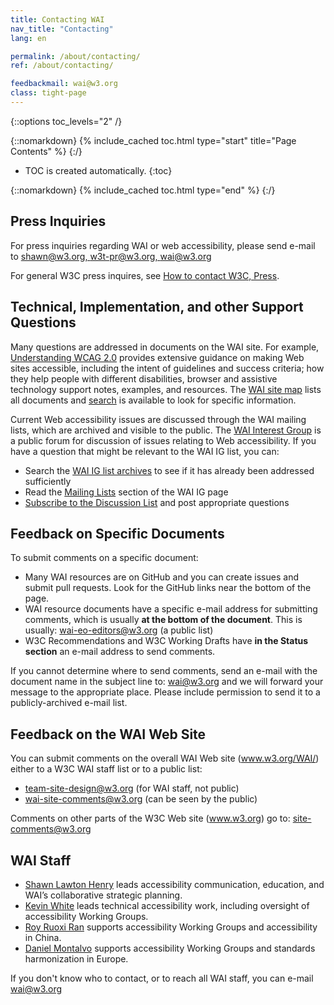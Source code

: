 ```yaml
---
title: Contacting WAI
nav_title: "Contacting"
lang: en

permalink: /about/contacting/
ref: /about/contacting/

feedbackmail: wai@w3.org
class: tight-page
---
```


{::options toc_levels="2" /}

{::nomarkdown}
{% include_cached toc.html type="start" title="Page Contents" %}
{:/}

-   TOC is created automatically.
{:toc}

{::nomarkdown}
{% include_cached toc.html type="end" %}
{:/}

## Press Inquiries

For press inquiries regarding WAI or web accessibility, please send e-mail to [shawn@w3.org, w3t-pr@w3.org, wai@w3.org](mailto:shawn@w3.org,w3t-pr@w3.org,wai@w3.org?subject=press%20request-accessibility)

For general W3C press inquires, see [How to contact W3C, Press](/Consortium/Contact#press).

## Technical, Implementation, and other Support Questions

Many questions are addressed in documents on the WAI site. For example,
[Understanding WCAG 2.0](/TR/UNDERSTANDING-WCAG20/) provides extensive
guidance on making Web sites accessible, including the intent of
guidelines and success criteria; how they help people with different
disabilities, browser and assistive technology support notes, examples,
and resources. The [WAI site map](/sitemap/) lists all documents and
[search](/search/) is available to look for specific information.

Current Web accessibility issues are discussed through the WAI mailing
lists, which are archived and visible to the public. The [WAI Interest
Group](/WAI/IG/) is a public forum for discussion of issues relating to
Web accessibility. If you have a question that might be relevant to the
WAI IG list, you can:

-   Search the [WAI IG list archives](http://lists.w3.org/Archives/Public/w3c-wai-ig/) to see if it has already been addressed sufficiently
-   Read the [Mailing Lists](/WAI/about/groups/waiig/#mailinglist) section of the WAI IG page
-   [Subscribe to the Discussion List](/WAI/about/groups/waiig/#subscribing-and-unsubscribing-to-the-discussion-list) and
    post appropriate questions

## Feedback on Specific Documents

To submit comments on a specific document:

-   Many WAI resources are on GitHub and you can create issues and
    submit pull requests. Look for the GitHub links near the bottom of
    the page.
-   WAI resource documents have a specific e-mail address for submitting
    comments, which is usually **at the bottom of the document**. This
    is usually: <wai-eo-editors@w3.org> (a public list)
-   W3C Recommendations and W3C Working Drafts have **in the Status
    section** an e-mail address to send comments.

If you cannot determine where to send comments, send an e-mail with the
document name in the subject line to: <wai@w3.org> and we will forward
your message to the appropriate place. Please include permission to send
it to a publicly-archived e-mail list.

## Feedback on the WAI Web Site

You can submit comments on the overall WAI Web site (www.w3.org/WAI/) either to a W3C WAI staff list or to a public list:

-   <team-site-design@w3.org> (for WAI staff, not public)
-   <wai-site-comments@w3.org> (can be seen by the public)

Comments on other parts of the W3C Web site (www.w3.org) go to: <site-comments@w3.org>

## WAI Staff
* [Shawn Lawton Henry](https://www.w3.org/staff/#shawn) leads accessibility communication, education, and WAI’s collaborative strategic planning.
* [Kevin White](https://www.w3.org/staff/#kevin) leads technical accessibility work, including oversight of accessibility Working Groups.
* [Roy Ruoxi Ran](https://www.w3.org/staff/#ran) supports accessibility Working Groups and accessibility in China.
* [Daniel Montalvo](https://www.w3.org/staff/#dmontalvo) supports accessibility Working Groups and standards harmonization in Europe.

If you don't know who to contact, or to reach all WAI staff, you can e-mail <wai@w3.org>
